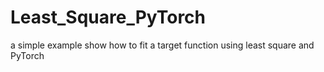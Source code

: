 # Least_Square_PyTorch
a simple example show how to fit a target function using least square and PyTorch
